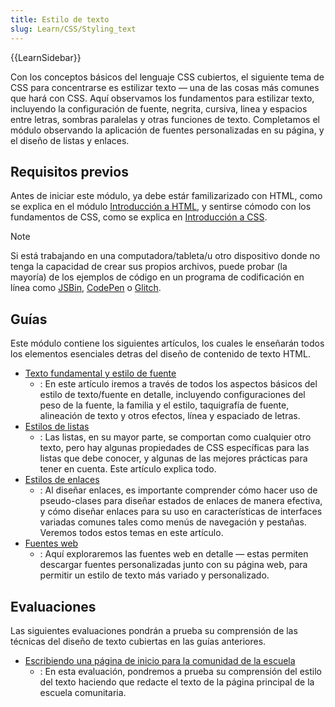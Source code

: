 ```yaml
---
title: Estilo de texto
slug: Learn/CSS/Styling_text
---
```


{{LearnSidebar}}

Con los conceptos básicos del lenguaje CSS cubiertos, el siguiente tema de CSS para concentrarse es estilizar texto — una de las cosas más comunes que hará con CSS. Aquí observamos los fundamentos para estilizar texto, incluyendo la configuración de fuente, negrita, cursiva, linea y espacios entre letras, sombras paralelas y otras funciones de texto. Completamos el módulo observando la aplicación de fuentes personalizadas en su página, y el diseño de listas y enlaces.

## Requisitos previos

Antes de iniciar este módulo, ya debe estár familizarizado con HTML, como se explica en el módulo [Introducción a HTML](/es/docs/Learn/HTML/Introduction_to_HTML), y sentirse cómodo con los fundamentos de CSS, como se explica en [Introducción a CSS](/es/docs/Learn/CSS/First_steps).

> [!NOTE]
> Si está trabajando en una computadora/tableta/u otro dispositivo donde no tenga la capacidad de crear sus propios archivos, puede probar (la mayoría) de los ejemplos de código en un programa de codificación en línea como [JSBin](https://jsbin.com/), [CodePen](https://codepen.io/) o [Glitch](https://glitch.com/).

## Guías

Este módulo contiene los siguientes artículos, los cuales le enseñarán todos los elementos esenciales detras del diseño de contenido de texto HTML.

- [Texto fundamental y estilo de fuente](/es/docs/Learn/CSS/Styling_text/Fundamentals)
  - : En este artículo iremos a través de todos los aspectos básicos del estilo de texto/fuente en detalle, incluyendo configuraciones del peso de la fuente, la familia y el estilo, taquigrafía de fuente, alineación de texto y otros efectos, línea y espaciado de letras.
- [Estilos de listas](/es/docs/Learn/CSS/Styling_text/Styling_lists)
  - : Las listas, en su mayor parte, se comportan como cualquier otro texto, pero hay algunas propiedades de CSS específicas para las listas que debe conocer, y algunas de las mejores prácticas para tener en cuenta. Este artículo explica todo.
- [Estilos de enlaces](/es/docs/Learn/CSS/Styling_text/Styling_links)
  - : Al diseñar enlaces, es importante comprender cómo hacer uso de pseudo-clases para diseñar estados de enlaces de manera efectiva, y cómo diseñar enlaces para su uso en características de interfaces variadas comunes tales como menús de navegación y pestañas. Veremos todos estos temas en este artículo.
- [Fuentes web](/es/docs/Learn/CSS/Styling_text/Web_fonts)
  - : Aquí exploraremos las fuentes web en detalle — estas permiten descargar fuentes personalizadas junto con su página web, para permitir un estilo de texto más variado y personalizado.

## Evaluaciones

Las siguientes evaluaciones pondrán a prueba su comprensión de las técnicas del diseño de texto cubiertas en las guías anteriores.

- [Escribiendo una página de inicio para la comunidad de la escuela](/es/docs/Learn/CSS/Styling_text/Typesetting_a_homepage)
  - : En esta evaluación, pondremos a prueba su comprensión del estilo del texto haciendo que redacte el texto de la página principal de la escuela comunitaria.
